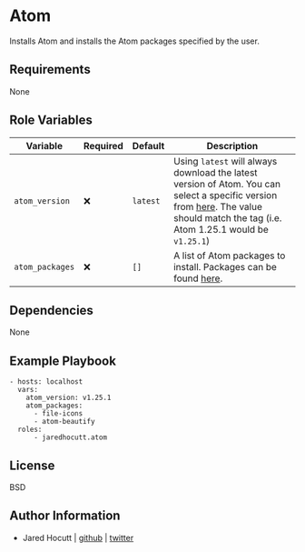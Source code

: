 # Atom

Installs Atom and installs the Atom packages specified by the user.

## Requirements

None

## Role Variables

| Variable        | Required | Default  | Description                                                                                                                                                                                                                |
| --------------- | -------- | -------- | -------------------------------------------------------------------------------------------------------------------------------------------------------------------------------------------------------------------------- |
| `atom_version`  | :x:      | `latest` | Using `latest` will always download the latest version of Atom. You can select a specific version from [here](https://github.com/atom/atom/releases). The value should match the tag (i.e. Atom 1.25.1 would be `v1.25.1`) |
| `atom_packages` | :x:      | `[]`     | A list of Atom packages to install. Packages can be found [here](https://atom.io/packages).                                                                                                                                |

## Dependencies

None

## Example Playbook

```
- hosts: localhost
  vars:
    atom_version: v1.25.1
    atom_packages:
      - file-icons
      - atom-beautify
  roles:
      - jaredhocutt.atom
```

## License

BSD

## Author Information

- Jared Hocutt \| [github](https://github.com/jaredhocutt) \| [twitter](http://twitter.com/jaredhocutt)
